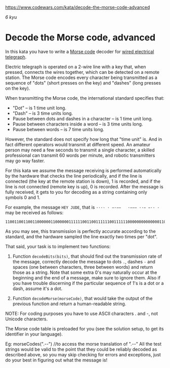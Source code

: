 https://www.codewars.com/kata/decode-the-morse-code-advanced

_6 kyu_

# Decode the Morse code, advanced

In this kata you have to write a [Morse code](https://en.wikipedia.org/wiki/Morse_code) decoder for [wired electrical telegraph](https://en.wikipedia.org/wiki/Electrical_telegraph).

Electric telegraph is operated on a 2-wire line with a key that, when pressed, connects the wires together, which can be detected on a remote station. The Morse code encodes every character being transmitted as a sequence of "dots" (short presses on the key) and "dashes" (long presses on the key).

When transmitting the Morse code, the international standard specifies that:

* "Dot" – is 1 time unit long.
* "Dash" – is 3 time units long.
* Pause between dots and dashes in a character – is 1 time unit long.
* Pause between characters inside a word – is 3 time units long.
* Pause between words – is 7 time units long.

However, the standard does not specify how long that "time unit" is. And in fact different operators would transmit at different speed. An amateur person may need a few seconds to transmit a single character, a skilled professional can transmit 60 words per minute, and robotic transmitters may go way faster.

For this kata we assume the message receiving is performed automatically by the hardware that checks the line periodically, and if the line is connected (the key at the remote station is down), 1 is recorded, and if the line is not connected (remote key is up), 0 is recorded. After the message is fully received, it gets to you for decoding as a string containing only symbols 0 and 1.

For example, the message `HEY JUDE`, that is `···· · −·−−   ·−−− ··− −·· ·` may be received as follows:

```
1100110011001100000011000000111111001100111111001111110000000000000011001111110011111100111111000000110011001111110000001111110011001100000011
```

As you may see, this transmission is perfectly accurate according to the standard, and the hardware sampled the line exactly two times per "dot".

That said, your task is to implement two functions:

1. Function `decodeBits(bits)`, that should find out the transmission rate of the message, correctly decode the message to dots `.`, dashes `-` and spaces (one between characters, three between words) and return those as a string. Note that some extra 0's may naturally occur at the beginning and the end of a message, make sure to ignore them. Also if you have trouble discerning if the particular sequence of 1's is a dot or a dash, assume it's a dot.

2. Function `decodeMorse(morseCode)`, that would take the output of the previous function and return a human-readable string.

NOTE: For coding purposes you have to use ASCII characters . and -, not Unicode characters.

The Morse code table is preloaded for you (see the solution setup, to get its identifier in your language).


Eg:
  morseCodes(".--") //to access the morse translation of ".--"
All the test strings would be valid to the point that they could be reliably decoded as described above, so you may skip checking for errors and exceptions, just do your best in figuring out what the message is!
